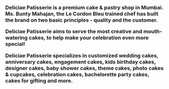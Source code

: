 
<html>
  <title>
   <h1>The Cake Shop</h1> 
   </title>
  <body>
        <h3>Deliciae Patisserie is a premium cake & pastry shop in Mumbai. Ms. Bunty Mahajan, the Le Cordon Bleu trained chef has built the brand on two basic principles - quality and the customer.

Deliciae Patisserie aims to serve the most creative and mouth-watering cakes, to help make your celebration even more special!

Deliciae Patisserie specializes in customized wedding cakes, anniversary cakes, engagement cakes, kids birthday cakes, designer cakes, baby shower cakes, theme cakes, photo cakes & cupcakes, celebration cakes, bachelorette party cakes, cakes for gifting and more.</h3>
   </body>    
</html>
